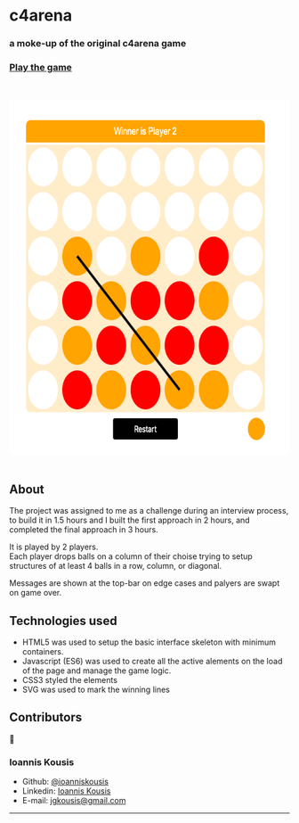 # c4arena 
### a moke-up of the original c4arena game
### <a href='https://ioanniskousis.github.io/c4arena/'>Play the game</a>
<br/>
<br/>
<img src="c4arena.png" width="657" height="635" />
<br/>
<br/>

## About  
The project was assigned to me as a challenge during an interview process, to build it in 1.5 hours and I built the first approach in 2 hours, and completed the final approach in 3 hours.

It is played by 2 players.  
Each player drops balls on a column of their choise trying to setup structures of at least 4 balls in a row, column, or diagonal.

Messages are shown at the top-bar on edge cases and palyers are swapt on game over.

## Technologies used

- HTML5 was used to setup the basic interface skeleton with minimum containers.
- Javascript (ES6) was used to create all the active alements on the load of the page and manage the game logic.
- CSS3 styled the elements
- SVG was used to mark the winning lines

## Contributors

:bust_in_silhouette:
### Ioannis Kousis

- Github: [@ioanniskousis](https://github.com/ioanniskousis)
- Linkedin: [Ioannis Kousis](https://www.linkedin.com/in/jgkousis)
- E-mail: jgkousis@gmail.com
​
<hr/>